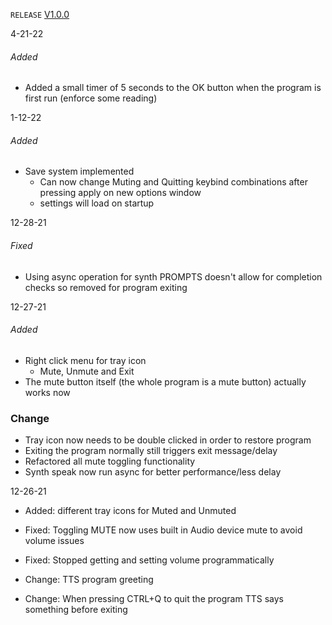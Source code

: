`RELEASE`
[V1.0.0](https://github.com/Hoodstrats/SnowMute)

4-21-22
###### Added
- Added a small timer of 5 seconds to the OK button when the program is first run (enforce some reading)

1-12-22
###### Added
- Save system implemented 
	- Can now change Muting and Quitting keybind combinations after pressing apply on new options window 
	- settings will load on startup

12-28-21
###### Fixed
- Using async operation for synth PROMPTS doesn't allow for completion checks so removed for program exiting 

12-27-21
###### Added
- Right click menu for tray icon 
	- Mute, Unmute and Exit
- The mute button itself (the whole program is a mute button) actually works now

### Change
- Tray icon now needs to be double clicked in order to restore program
- Exiting the program normally still triggers exit message/delay
- Refactored all mute toggling functionality
- Synth speak now run async for better performance/less delay


12-26-21
- Added: different tray icons for Muted and Unmuted

- Fixed: Toggling MUTE now uses built in Audio device mute to avoid volume issues
- Fixed: Stopped getting and setting volume programmatically

- Change: TTS program greeting
- Change: When pressing CTRL+Q to quit the program TTS says something before exiting 